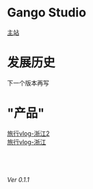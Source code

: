 <!DOCTYPE html>
<html>
  <head>
    <meta charset = 'uft-8'/>
  </head>
  <body>
    <h1>Gango Studio</h1>
      <p><a href = "UntitledFrameset-2.html">主站</a>
      </p>
    <h1>发展历史</h1>
      <p>下一个版本再写</p>
    <h1>"产品"</h1>
      <a href = "https://www.bilibili.com/video/BV1dy4y1Y7AH" >旅行vlog-浙江2 </a>
      <br/>
      <a href = "https://www.bilibili.com/video/BV1SN411R7zY" >旅行vlog-浙江 </a>
    <br/> 
    <br/>
    <br/>
    <br/>
    <h6>Ver 0.1.1</h6>
  </body>
</html>
